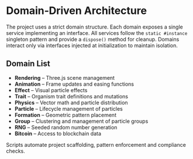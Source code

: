 # Domain‑Driven Architecture

The project uses a strict domain structure. Each domain exposes a single service implementing an interface. All services follow the `static #instance` singleton pattern and provide a `dispose()` method for cleanup. Domains interact only via interfaces injected at initialization to maintain isolation.

## Domain List
- **Rendering** – Three.js scene management
- **Animation** – Frame updates and easing functions
- **Effect** – Visual particle effects
- **Trait** – Organism trait definitions and mutations
- **Physics** – Vector math and particle distribution
- **Particle** – Lifecycle management of particles
- **Formation** – Geometric pattern placement
- **Group** – Clustering and management of particle groups
- **RNG** – Seeded random number generation
- **Bitcoin** – Access to blockchain data

Scripts automate project scaffolding, pattern enforcement and compliance checks.
